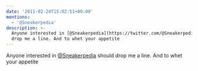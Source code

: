 ```yaml
---
date: '2011-02-24T15:02:51+00:00'
mentions:
  - '@Sneakerpedia'
description: >-
  Anyone interested in [@Sneakerpedia](https://twitter.com/@Sneakerpedia) should
  drop me a line. And to whet your appetite
---
```

Anyone interested in [@Sneakerpedia](https://twitter.com/@Sneakerpedia) should drop me a line. And to whet your appetite 
